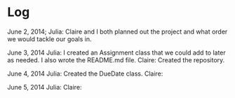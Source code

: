Log
======================================
June 2, 2014;
	Julia: Claire and I both planned out the project and what order we would tackle our goals in.
	
June 3, 2014
	Julia: I created an Assignment class that we could add to later as needed. I also wrote the README.md file.
	Claire: Created the repository.

June 4, 2014
	Julia: Created the DueDate class.
	Claire:
	
June 5, 2014
	Julia:
	Claire:
